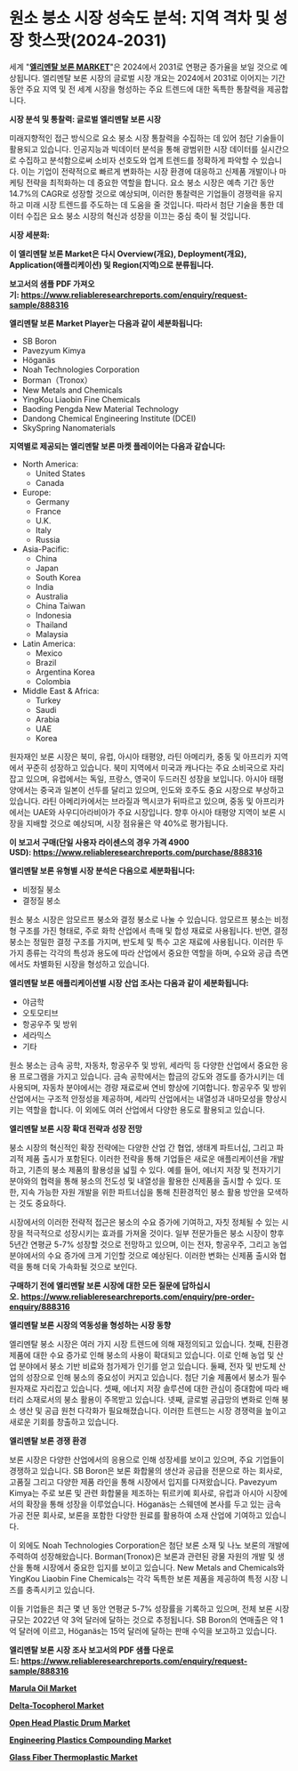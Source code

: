 <p><h1>원소 붕소 시장 성숙도 분석: 지역 격차 및 성장 핫스팟(2024-2031)</h1></p><p>세계 "<strong><a href="https://www.reliableresearchreports.com/elemental-boron-r888316?utm_campaign=105&utm_medium=8&utm_source=Github&utm_content=ia&utm_term=11122024&utm_id=elemental-boron">엘리멘탈 보론 MARKET</a></strong>"은 2024에서 2031로 연평균 증가율을 보일 것으로 예상됩니다. 엘리멘탈 보론 시장의 글로벌 시장 개요는 2024에서 2031로 이어지는 기간 동안 주요 지역 및 전 세계 시장을 형성하는 주요 트렌드에 대한 독특한 통찰력을 제공합니다.</p>
<p><strong>시장 분석 및 통찰력: 글로벌 엘리멘탈 보론 시장</strong></p>
<p><p>미래지향적인 접근 방식으로 요소 붕소 시장 통찰력을 수집하는 데 있어 첨단 기술들이 활용되고 있습니다. 인공지능과 빅데이터 분석을 통해 광범위한 시장 데이터를 실시간으로 수집하고 분석함으로써 소비자 선호도와 업계 트렌드를 정확하게 파악할 수 있습니다. 이는 기업이 전략적으로 빠르게 변화하는 시장 환경에 대응하고 신제품 개발이나 마케팅 전략을 최적화하는 데 중요한 역할을 합니다. 요소 붕소 시장은 예측 기간 동안 14.7%의 CAGR로 성장할 것으로 예상되며, 이러한 통찰력은 기업들이 경쟁력을 유지하고 미래 시장 트렌드를 주도하는 데 도움을 줄 것입니다. 따라서 첨단 기술을 통한 데이터 수집은 요소 붕소 시장의 혁신과 성장을 이끄는 중심 축이 될 것입니다.</p><a href="%7CAUTHORITHY_DOMAIN_URL%7C?utm_campaign=105&utm_medium=8&utm_source=Github&utm_content=ia&utm_term=11122024&utm_id=elemental-boron"></a></p>
<p><strong>시장 세분화:</strong></p>
<p><strong>이 엘리멘탈 보론 Market은 다시 Overview(개요), Deployment(개요), Application(애플리케이션) 및 Region(지역)으로 분류됩니다.</strong></p>
<p><strong>보고서의 샘플 PDF 가져오기:&nbsp;<a href="https://www.reliableresearchreports.com/enquiry/request-sample/888316?utm_campaign=105&utm_medium=8&utm_source=Github&utm_content=ia&utm_term=11122024&utm_id=elemental-boron">https://www.reliableresearchreports.com/enquiry/request-sample/888316</a></strong><strong></strong></p>
<p><strong>엘리멘탈 보론 Market Player는 다음과 같이 세분화됩니다:</strong></p>
<p><ul><li>SB Boron</li><li>Pavezyum Kimya</li><li>Höganäs</li><li>Noah Technologies Corporation</li><li>Borman（Tronox）</li><li>New Metals and Chemicals</li><li>YingKou Liaobin Fine Chemicals</li><li>Baoding Pengda New Material Technology</li><li>Dandong Chemical Engineering Institute (DCEI)</li><li>SkySpring Nanomaterials</li></ul></p>
<p><strong>지역별로 제공되는 엘리멘탈 보론 마켓 플레이어는 다음과 같습니다:</strong></p>
<p><ul>
    <li>
        North America:
        <ul>
            <li>United States</li>
            <li>Canada</li>
        </ul>
    </li>
    <li>
        Europe:
        <ul>
            <li>Germany</li>
            <li>France</li>
            <li>U.K.</li>
            <li>Italy</li>
            <li>Russia</li>
        </ul>
    </li>
    <li>
        Asia-Pacific:
        <ul>
            <li>China</li>
            <li>Japan</li>
            <li>South Korea</li>
            <li>India</li>
            <li>Australia</li>
            <li>China Taiwan</li>
            <li>Indonesia</li>
            <li>Thailand</li>
            <li>Malaysia</li>
        </ul>
    </li>
    <li>
        Latin America:
        <ul>
            <li>Mexico</li>
            <li>Brazil</li>
            <li>Argentina Korea</li>
            <li>Colombia</li>
        </ul>
    </li>
    <li>
        Middle East & Africa:
        <ul>
            <li>Turkey</li>
            <li>Saudi</li>
            <li>Arabia</li>
            <li>UAE</li>
            <li>Korea</li>
        </ul>
    </li>
    </ul></p>
<p><p>원자재인 보론 시장은 북미, 유럽, 아시아 태평양, 라틴 아메리카, 중동 및 아프리카 지역에서 꾸준히 성장하고 있습니다. 북미 지역에서 미국과 캐나다는 주요 소비국으로 자리 잡고 있으며, 유럽에서는 독일, 프랑스, 영국이 두드러진 성장을 보입니다. 아시아 태평양에서는 중국과 일본이 선두를 달리고 있으며, 인도와 호주도 중요 시장으로 부상하고 있습니다. 라틴 아메리카에서는 브라질과 멕시코가 뒤따르고 있으며, 중동 및 아프리카에서는 UAE와 사우디아라비아가 주요 시장입니다. 향후 아시아 태평양 지역이 보론 시장을 지배할 것으로 예상되며, 시장 점유율은 약 40%로 평가됩니다.</p></p>
<p><strong>이 보고서 구매(단일 사용자 라이센스의 경우 가격 4900 USD):&nbsp;<a href="https://www.reliableresearchreports.com/purchase/888316?utm_campaign=105&utm_medium=8&utm_source=Github&utm_content=ia&utm_term=11122024&utm_id=elemental-boron">https://www.reliableresearchreports.com/purchase/888316</a></strong></p>
<p><strong>엘리멘탈 보론 유형별 시장 분석은 다음으로 세분화됩니다:</strong></p>
<p><ul><li>비정질 붕소</li><li>결정질 붕소</li></ul></p>
<p><p>원소 붕소 시장은 암모르프 붕소와 결정 붕소로 나눌 수 있습니다. 암모르프 붕소는 비정형 구조를 가진 형태로, 주로 화학 산업에서 촉매 및 합성 재료로 사용됩니다. 반면, 결정 붕소는 정밀한 결정 구조를 가지며, 반도체 및 특수 고온 재료에 사용됩니다. 이러한 두 가지 종류는 각각의 특성과 용도에 따라 산업에서 중요한 역할을 하며, 수요와 공급 측면에서도 차별화된 시장을 형성하고 있습니다.</p></p>
<p><strong>엘리멘탈 보론 애플리케이션별 시장 산업 조사는 다음과 같이 세분화됩니다:</strong></p>
<p><ul><li>야금학</li><li>오토모티브</li><li>항공우주 및 방위</li><li>세라믹스</li><li>기타</li></ul></p>
<p><p>원소 붕소는 금속 공학, 자동차, 항공우주 및 방위, 세라믹 등 다양한 산업에서 중요한 응용 프로그램을 가지고 있습니다. 금속 공학에서는 합금의 강도와 경도를 증가시키는 데 사용되며, 자동차 분야에서는 경량 재료로써 연비 향상에 기여합니다. 항공우주 및 방위 산업에서는 구조적 안정성을 제공하며, 세라믹 산업에서는 내열성과 내마모성을 향상시키는 역할을 합니다. 이 외에도 여러 산업에서 다양한 용도로 활용되고 있습니다.</p></p>
<p><strong>엘리멘탈 보론 시장 확대 전략과 성장 전망</strong></p>
<p><p>붕소 시장의 혁신적인 확장 전략에는 다양한 산업 간 협업, 생태계 파트너십, 그리고 파괴적 제품 출시가 포함된다. 이러한 전략을 통해 기업들은 새로운 애플리케이션을 개발하고, 기존의 붕소 제품의 활용성을 넓힐 수 있다. 예를 들어, 에너지 저장 및 전자기기 분야와의 협력을 통해 붕소의 전도성 및 내열성을 활용한 신제품을 출시할 수 있다. 또한, 지속 가능한 자원 개발을 위한 파트너십을 통해 친환경적인 붕소 활용 방안을 모색하는 것도 중요하다.</p><p>시장에서의 이러한 전략적 접근은 붕소의 수요 증가에 기여하고, 자칫 정체될 수 있는 시장을 적극적으로 성장시키는 효과를 가져올 것이다. 일부 전문가들은 붕소 시장이 향후 5년간 연평균 5-7% 성장할 것으로 전망하고 있으며, 이는 전자, 항공우주, 그리고 농업 분야에서의 수요 증가에 크게 기인할 것으로 예상된다. 이러한 변화는 신제품 출시와 협력을 통해 더욱 가속화될 것으로 보인다.</p></p>
<p><strong>구매하기 전에 엘리멘탈 보론 시장에 대한 모든 질문에 답하십시오.&nbsp;<a href="https://www.reliableresearchreports.com/enquiry/pre-order-enquiry/888316?utm_campaign=105&utm_medium=8&utm_source=Github&utm_content=ia&utm_term=11122024&utm_id=elemental-boron">https://www.reliableresearchreports.com/enquiry/pre-order-enquiry/888316</a></strong><strong></strong></p>
<p><strong>엘리멘탈 보론 시장의 역동성을 형성하는 시장 동향</strong></p>
<p><p>엘리멘탈 붕소 시장은 여러 가지 시장 트렌드에 의해 재정의되고 있습니다. 첫째, 친환경 제품에 대한 수요 증가로 인해 붕소의 사용이 확대되고 있습니다. 이로 인해 농업 및 산업 분야에서 붕소 기반 비료와 첨가제가 인기를 얻고 있습니다. 둘째, 전자 및 반도체 산업의 성장으로 인해 붕소의 중요성이 커지고 있습니다. 첨단 기술 제품에서 붕소가 필수 원자재로 자리잡고 있습니다. 셋째, 에너지 저장 솔루션에 대한 관심이 증대함에 따라 배터리 소재로서의 붕소 활용이 주목받고 있습니다. 넷째, 글로벌 공급망의 변화로 인해 붕소 생산 및 공급 원천 다각화가 필요해졌습니다. 이러한 트렌드는 시장 경쟁력을 높이고 새로운 기회를 창출하고 있습니다.</p></p>
<p><strong>엘리멘탈 보론 경쟁 환경</strong></p>
<p><p>보론 시장은 다양한 산업에서의 응용으로 인해 성장세를 보이고 있으며, 주요 기업들이 경쟁하고 있습니다. SB Boron은 보론 화합물의 생산과 공급을 전문으로 하는 회사로, 고품질 그리고 다양한 제품 라인을 통해 시장에서 입지를 다져왔습니다. Pavezyum Kimya는 주로 보론 및 관련 화합물을 제조하는 튀르키예 회사로, 유럽과 아시아 시장에서의 확장을 통해 성장을 이루었습니다. Höganäs는 스웨덴에 본사를 두고 있는 금속 가공 전문 회사로, 보론을 포함한 다양한 원료를 활용하여 소재 산업에 기여하고 있습니다.</p><p>이 외에도 Noah Technologies Corporation은 첨단 보론 소재 및 나노 보론의 개발에 주력하여 성장해왔습니다. Borman(Tronox)은 보론과 관련된 광물 자원의 개발 및 생산을 통해 시장에서 중요한 입지를 보이고 있습니다. New Metals and Chemicals와 YingKou Liaobin Fine Chemicals는 각각 독특한 보론 제품을 제공하여 특정 시장 니즈를 충족시키고 있습니다.</p><p>이들 기업들은 최근 몇 년 동안 연평균 5-7% 성장률을 기록하고 있으며, 전체 보론 시장 규모는 2022년 약 3억 달러에 달하는 것으로 추정됩니다. SB Boron의 연매출은 약 1억 달러에 이르고, Höganäs는 15억 달러에 달하는 판매 수익을 보고하고 있습니다.</p></p>
<p><strong>엘리멘탈 보론 시장 조사 보고서의 PDF 샘플 다운로드:&nbsp;<a href="https://www.reliableresearchreports.com/enquiry/request-sample/888316?utm_campaign=105&utm_medium=8&utm_source=Github&utm_content=ia&utm_term=11122024&utm_id=elemental-boron">https://www.reliableresearchreports.com/enquiry/request-sample/888316</a></strong></p>
<p><strong><p><a href="https://www.linkedin.com/pulse/study-forecastingthe-globalmarula-oil-market-growingat-ezx5e?utm_campaign=105&utm_medium=8&utm_source=Github&utm_content=ia&utm_term=11122024&utm_id=elemental-boron">Marula Oil Market</a></p><p><a href="https://github.com/arionmp/Market-Research-Report-List-5/blob/main/delta-tocopherol-market.md?utm_campaign=105&utm_medium=8&utm_source=Github&utm_content=ia&utm_term=11122024&utm_id=elemental-boron">Delta-Tocopherol Market</a></p><p><a href="https://www.linkedin.com/pulse/open-head-plastic-drum-market-size-application-revenue-forecast-9lzoe?utm_campaign=105&utm_medium=8&utm_source=Github&utm_content=ia&utm_term=11122024&utm_id=elemental-boron">Open Head Plastic Drum Market</a></p><p><a href="https://www.linkedin.com/pulse/engineering-plastics-compounding-market-navigating-challenges-aveie?utm_campaign=105&utm_medium=8&utm_source=Github&utm_content=ia&utm_term=11122024&utm_id=elemental-boron">Engineering Plastics Compounding Market</a></p><p><a href="https://github.com/luckyshygirl/Market-Research-Report-List-7/blob/main/glass-fiber-thermoplastic-market.md?utm_campaign=105&utm_medium=8&utm_source=Github&utm_content=ia&utm_term=11122024&utm_id=elemental-boron">Glass Fiber Thermoplastic Market</a></p></strong></p>